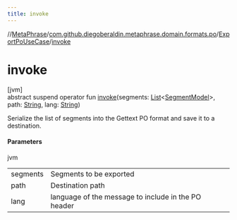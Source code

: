 ```yaml
---
title: invoke
---
```

//[MetaPhrase](../../../index.html)/[com.github.diegoberaldin.metaphrase.domain.formats.po](../index.html)/[ExportPoUseCase](index.html)/[invoke](invoke.html)



# invoke



[jvm]\
abstract suspend operator fun [invoke](invoke.html)(segments: [List](https://kotlinlang.org/api/latest/jvm/stdlib/kotlin.collections/-list/index.html)&lt;[SegmentModel](../../com.github.diegoberaldin.metaphrase.domain.project.data/-segment-model/index.html)&gt;, path: [String](https://kotlinlang.org/api/latest/jvm/stdlib/kotlin/-string/index.html), lang: [String](https://kotlinlang.org/api/latest/jvm/stdlib/kotlin/-string/index.html))



Serialize the list of segments into the Gettext PO format and save it to a destination.



#### Parameters


jvm

| | |
|---|---|
| segments | Segments to be exported |
| path | Destination path |
| lang | language of the message to include in the PO header |




